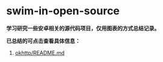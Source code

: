 # swim-in-open-source

**学习研究一些安卓相关的源代码项目，仅用图表的方式总结记录。**

**已总结的可点击查看具体信息：**


1. [okhttp/README.md](okhttp/README.md "OkHttp")